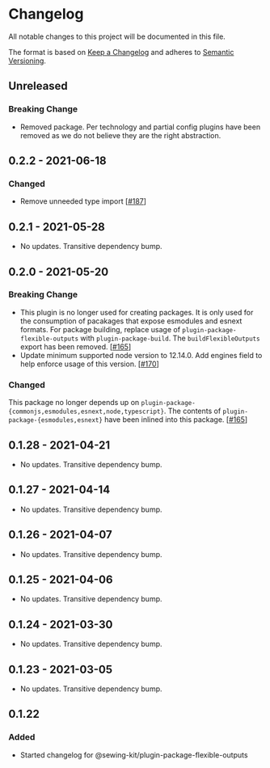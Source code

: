 # Changelog

All notable changes to this project will be documented in this file.

The format is based on [Keep a Changelog](http://keepachangelog.com/en/1.0.0/)
and adheres to [Semantic Versioning](http://semver.org/spec/v2.0.0.html).

## Unreleased

### Breaking Change

- Removed package. Per technology and partial config plugins have been removed as we do not believe they are the right abstraction.

## 0.2.2 - 2021-06-18

### Changed

- Remove unneeded type import [[#187](https://github.com/Shopify/sewing-kit-next/pull/187)]

## 0.2.1 - 2021-05-28

- No updates. Transitive dependency bump.

## 0.2.0 - 2021-05-20

### Breaking Change

- This plugin is no longer used for creating packages. It is only used for the consumption of pacakages that expose esmodules and esnext formats. For package building, replace usage of `plugin-package-flexible-outputs` with `plugin-package-build`. The `buildFlexibleOutputs` export has been removed. [[#165](https://github.com/Shopify/sewing-kit-next/pull/165)]
- Update minimum supported node version to 12.14.0. Add engines field to help enforce usage of this version. [[#170](https://github.com/Shopify/sewing-kit-next/pull/170)]

### Changed

This package no longer depends up on `plugin-package-{commonjs,esmodules,esnext,node,typescript}`. The contents of `plugin-package-{esmodules,esnext}` have been inlined into this package. [[#165](https://github.com/Shopify/sewing-kit-next/pull/165)]

## 0.1.28 - 2021-04-21

- No updates. Transitive dependency bump.

## 0.1.27 - 2021-04-14

- No updates. Transitive dependency bump.

## 0.1.26 - 2021-04-07

- No updates. Transitive dependency bump.

## 0.1.25 - 2021-04-06

- No updates. Transitive dependency bump.

## 0.1.24 - 2021-03-30

- No updates. Transitive dependency bump.

## 0.1.23 - 2021-03-05

- No updates. Transitive dependency bump.

## 0.1.22

### Added

- Started changelog for @sewing-kit/plugin-package-flexible-outputs
